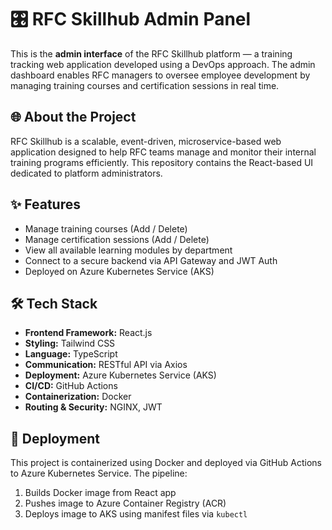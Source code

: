 # 🎛️ RFC Skillhub Admin Panel

This is the **admin interface** of the RFC Skillhub platform — a training tracking web application developed using a DevOps approach. The admin dashboard enables RFC managers to oversee employee development by managing training courses and certification sessions in real time.

## 🌐 About the Project

RFC Skillhub is a scalable, event-driven, microservice-based web application designed to help RFC teams manage and monitor their internal training programs efficiently. This repository contains the React-based UI dedicated to platform administrators.

## ✨ Features

- Manage training courses (Add / Delete)
- Manage certification sessions (Add / Delete)
- View all available learning modules by department
- Connect to a secure backend via API Gateway and JWT Auth
- Deployed on Azure Kubernetes Service (AKS)

## 🛠️ Tech Stack

- **Frontend Framework:** React.js
- **Styling:** Tailwind CSS
- **Language:** TypeScript
- **Communication:** RESTful API via Axios
- **Deployment:** Azure Kubernetes Service (AKS)
- **CI/CD:** GitHub Actions
- **Containerization:** Docker
- **Routing & Security:** NGINX, JWT

## 🚀 Deployment

This project is containerized using Docker and deployed via GitHub Actions to Azure Kubernetes Service. The pipeline:
1. Builds Docker image from React app
2. Pushes image to Azure Container Registry (ACR)
3. Deploys image to AKS using manifest files via `kubectl`



